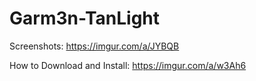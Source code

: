 # Garm3n-TanLight
Screenshots: https://imgur.com/a/JYBQB

How to Download and Install: https://imgur.com/a/w3Ah6
